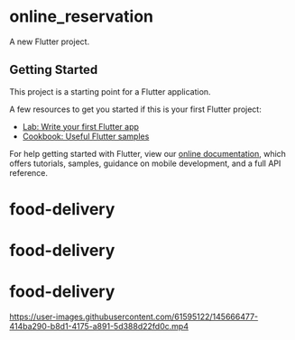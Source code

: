 # online_reservation

A new Flutter project.

## Getting Started

This project is a starting point for a Flutter application.

A few resources to get you started if this is your first Flutter project:

- [Lab: Write your first Flutter app](https://flutter.dev/docs/get-started/codelab)
- [Cookbook: Useful Flutter samples](https://flutter.dev/docs/cookbook)

For help getting started with Flutter, view our
[online documentation](https://flutter.dev/docs), which offers tutorials,
samples, guidance on mobile development, and a full API reference.
# food-delivery
# food-delivery
# food-delivery


https://user-images.githubusercontent.com/61595122/145666477-414ba290-b8d1-4175-a891-5d388d22fd0c.mp4

